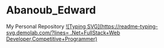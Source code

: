 # Abanoub_Edward
My Personal Repository
[![Typing SVG](https://readme-typing-svg.demolab.com/?lines= .Net+FullStack+Web Developer,Competitive+Programmer)](https://git.io/typing-svg)
